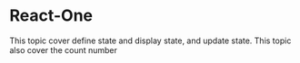 # React-One
This topic cover define state and display state, and update state.
This topic also cover the count number
